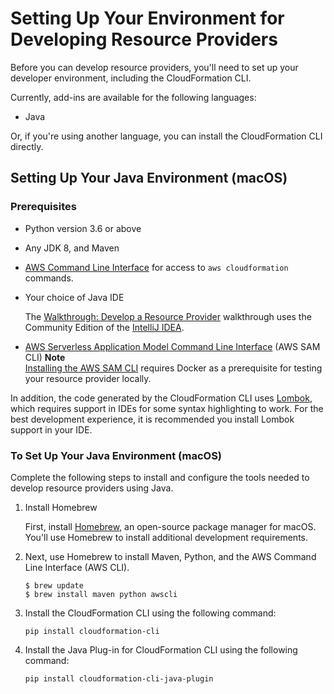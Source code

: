 # Setting Up Your Environment for Developing Resource Providers<a name="resource-type-setup"></a>

Before you can develop resource providers, you'll need to set up your developer environment, including the CloudFormation CLI\.

Currently, add\-ins are available for the following languages:
+ Java

Or, if you're using another language, you can install the CloudFormation CLI directly\.

## Setting Up Your Java Environment \(macOS\)<a name="resource-type-setup-java"></a>

### Prerequisites<a name="resource-type-setup-java-prereqs"></a>
+ Python version 3\.6 or above
+ Any JDK 8, and Maven
+ [AWS Command Line Interface](https://docs.aws.amazon.com/AWSCloudFormation/latest/UserGuide/cfn-using-cli.html) for access to `aws cloudformation` commands\.
+ Your choice of Java IDE

  The [Walkthrough: Develop a Resource Provider](resource-type-walkthrough.md) walkthrough uses the Community Edition of the [IntelliJ IDEA](https://www.jetbrains.com/idea/)\.
+ [AWS Serverless Application Model Command Line Interface](https://docs.aws.amazon.com/serverless-application-model/latest/developerguide/serverless-sam-cli-install.html) \(AWS SAM CLI\)
**Note**  
[Installing the AWS SAM CLI](https://docs.aws.amazon.com/serverless-application-model/latest/developerguide/serverless-sam-cli-install-mac.html) requires Docker as a prerequisite for testing your resource provider locally\.

In addition, the code generated by the CloudFormation CLI uses [Lombok](https://projectlombok.org/), which requires support in IDEs for some syntax highlighting to work\. For the best development experience, it is recommended you install Lombok support in your IDE\.

### To Set Up Your Java Environment \(macOS\)<a name="resource-type-setup-java-steps"></a>

Complete the following steps to install and configure the tools needed to develop resource providers using Java\.

1. Install Homebrew

   First, install [Homebrew](https://brew.sh/), an open\-source package manager for macOS\. You'll use Homebrew to install additional development requirements\.

1. Next, use Homebrew to install Maven, Python, and the AWS Command Line Interface \(AWS CLI\)\.

   ```
   $ brew update
   $ brew install maven python awscli
   ```

1. Install the CloudFormation CLI using the following command:

   ```
   pip install cloudformation-cli
   ```

1. Install the Java Plug\-in for CloudFormation CLI using the following command:

   ```
   pip install cloudformation-cli-java-plugin
   ```